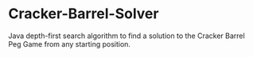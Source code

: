 # Cracker-Barrel-Solver
Java depth-first search algorithm to find a solution to the Cracker Barrel Peg Game from any starting position.
